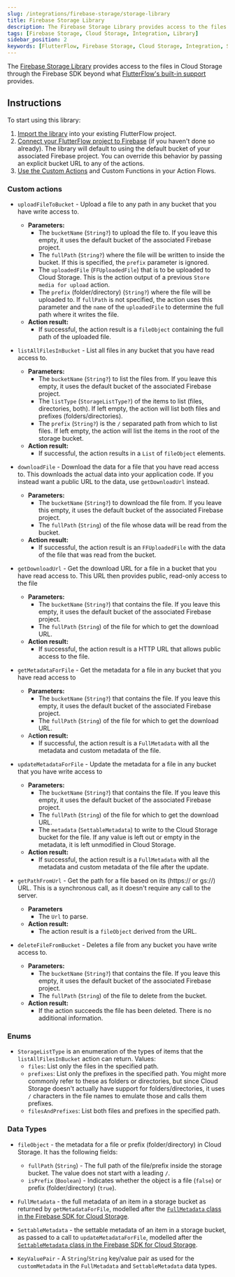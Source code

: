```yaml
---
slug: /integrations/firebase-storage/storage-library
title: Firebase Storage Library
description: The Firebase Storage Library provides access to the files in Cloud Storage through the Firebase SDK beyond what FlutterFlow's built-in support provides.
tags: [Firebase Storage, Cloud Storage, Integration, Library]
sidebar_position: 2
keywords: [FlutterFlow, Firebase Storage, Cloud Storage, Integration, Security]
---
```


The [Firebase Storage Library][storage-library-item] provides access to the files in Cloud Storage through the Firebase SDK beyond what [FlutterFlow's built-in support](/concepts/file-handling) provides.


[storage-library-item]: https://marketplace.flutterflow.io/item/Ec3NWw8sxqJ1tbriOIEE

## Instructions

To start using this library:

1. [Import the library](/resources/projects/libraries/#importing-a-library) into your existing FlutterFlow project.
2. [Connect your FlutterFlow project to Firebase](/integrations/firebase/connect-to-firebase/) (if you haven't done so already).
   The library will default to using the default bucket of your associated Firebase project. You can override this behavior by passing an explicit bucket URL to any of the actions. 
3. [Use the Custom Actions](/concepts/custom-code/custom-actions/#using-a-custom-action) and Custom Functions in your Action Flows.


### Custom actions

* `uploadFileToBucket` \- Upload a file to any path in any bucket that you have write access to.  
  * **Parameters:**
    * The `bucketName` (`String?`) to upload the file to. If you leave this empty, it uses the default bucket of the associated Firebase project.  
    * The `fullPath` (`String?`) where the file will be written to inside the bucket. If this is specified, the `prefix` parameter is ignored.  
    * The `uploadedFile` (`FFUploadedFile`) that is to be uploaded to Cloud Storage. This is the action output of a previous `Store media for upload` action.  
    * The `prefix` (folder/directory) (`String?`) where the file will be uploaded to. If `fullPath` is not specified, the action uses this parameter and the `name` of the `uploadedFile` to determine the full path where it writes the file.  
  * **Action result:**  
    * If successful, the action result is a `fileObject` containing the full path of the uploaded file.  
  
* `listAllFilesInBucket` \- List all files in any bucket that you have read access to.   
  * **Parameters:**  
    * The `bucketName` (`String?`) to list the files from. If you leave this empty, it uses the default bucket of the associated Firebase project.  
    * The `listType` (`StorageListType?`) of the items to list (files, directories, both). If left empty, the action will list both files and prefixes (folders/directories).  
    * The `prefix` (`String?`) is the `/` separated path from which to list files. If left empty, the action will list the items in the root of the storage bucket.  
  * **Action result:**  
    * If successful, the action results in a `List` of `fileObject` elements. 
    
* `downloadFile` \- Download the data for a file that you have read access to. This downloads the actual data into your application code. If you instead want a public URL to the data, use `getDownloadUrl` instead.  
  * **Parameters:**  
    * The `bucketName` (`String?`) to download the file from. If you leave this empty, it uses the default bucket of the associated Firebase project.  
    * The `fullPath` (`String`) of the file whose data will be read from the bucket.  
  * **Action result:**  
    * If successful, the action result is an `FFUploadedFile` with the data of the file that was read from the bucket.  
    
* `getDownloadUrl` \- Get the download URL for a file in a bucket that you have read access to. This URL then provides public, read-only access to the file  
  * **Parameters:**  
    * The `bucketName` (`String?`) that contains the file. If you leave this empty, it uses the default bucket of the associated Firebase project.  
    * The `fullPath` (`String`) of the file for which to get the download URL.  
  * **Action result:**  
    * If successful, the action result is a HTTP URL that allows public access to the file.  
    
* `getMetadataForFile` \- Get the metadata for a file in any bucket that you have read access to  
  * **Parameters:**  
    * The `bucketName` (`String?`) that contains the file. If you leave this empty, it uses the default bucket of the associated Firebase project.  
    * The `fullPath` (`String`) of the file for which to get the download URL.  
  * A**ction result:**  
    * If successful, the action result is a `FullMetadata` with all the metadata and custom metadata of the file.  
    

* `updateMetadataForFile` \-  Update the metadata for a file in any bucket that you have write access to  
  * **Parameters:**  
    * The `bucketName` (`String?`) that contains the file. If you leave this empty, it uses the default bucket of the associated Firebase project.  
    * The `fullPath` (`String`) of the file for which to get the download URL.  
    * The `metadata` (`SettableMetadata`) to write to the Cloud Storage bucket for the file. If any value is left out or empty in the metadata, it is left unmodified in Cloud Storage.  
  * **Action result:**  
    * If successful, the action result is a `FullMetadata` with all the metadata and custom metadata of the file after the update.  
    

* `getPathFromUrl` \- Get the path for a file based on its (https:// or gs://) URL. This is a synchronous call, as it doesn't require any call to the server.  
  * **Parameters**  
    * The `Url` to parse.  
  * **Action result:**  
    * The action result is a `fileObject` derived from the URL.  
    
* `deleteFileFromBucket` \- Deletes a file from any bucket you have write access to.  
  * **Parameters:**  
    * The `bucketName` (`String?`) that contains the file. If you leave this empty, it uses the default bucket of the associated Firebase project.  
    * The `fullPath` (`String`) of the file to delete from the bucket.  
  * **Action result:**  
    * If the action succeeds the file has been deleted. There is no additional information.

### Enums

* `StorageListType` is an enumeration of the types of items that the `listAllFilesInBucket` action can return. Values:  
  * `files`: List only the files in the specified path.  
  * `prefixes`: List only the prefixes in the specified path. You might more commonly refer to these as folders or directories, but since Cloud Storage doesn't actually have support for folders/directories, it uses `/` characters in the file names to emulate those and calls them prefixes.  
  * `filesAndPrefixes`: List both files and prefixes in the specified path.

### Data Types

* `fileObject` \- the metadata for a file or prefix (folder/directory) in Cloud Storage. It has the following fields:  
  * `fullPath` (`String`) \- The full path of the file/prefix inside the storage bucket. The value does not start with a leading `/`.  
  * `isPrefix` (`Boolean`) \- Indicates whether the object is a file (`false`) or prefix (folder/directory) (`true`).  


* `FullMetadata` \- the full metadata of an item in a storage bucket as returned by `getMetadataForFile`, modelled after the [`FullMetadata` class in the Firebase SDK for Cloud Storage](https://pub.dev/documentation/firebase_storage/latest/firebase_storage/FullMetadata-class.html).
* `SettableMetadata` \- the settable metadata of an item in a storage bucket, as passed to a call to `updateMetadataForFile`, modelled after the [`SettableMetadata` class in the Firebase SDK for Cloud Storage](https://pub.dev/documentation/firebase_storage/latest/firebase_storage/SettableMetadata-class.html).  
* `KeyValuePair` \- A `String`/`String` key/value pair as used for the `customMetadata` in the `FullMetadata` and `SettableMetadata` data types.

